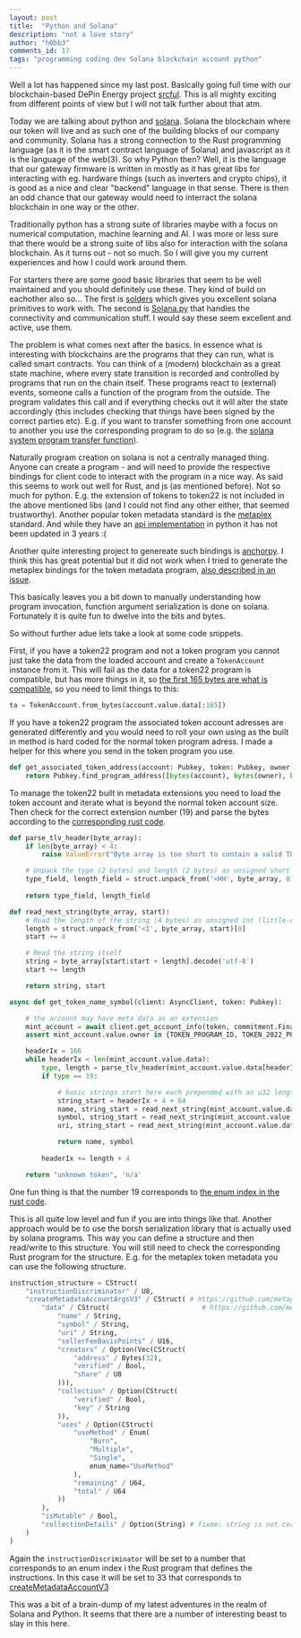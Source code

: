 ```yaml
---
layout: post
title:  "Python and Solana"
description: "not a love story"
author: "h0bb3"
comments_id: 17
tags: "programming coding dev Solana blockchain account python"
---
```

Well a lot has happened since my last post. Basically going full time with our blockchain-based DePin Energy project [srcful](https://srcful.io). This is all mighty exciting from different points of view but I will not talk further about that atm.

Today we are talking about python and [solana](https://solana.com). Solana the blockchain where our token will live and as such one of the building blocks of our company and community. Solana has a strong connection to the Rust programming language (as it is the smart contract language of Solana) and javascript as it is the language of the web(3). So why Python then? Well, it is the language that our gateway firmware is written in mostly as it has great libs for interacting with eg. hardware things (such as inverters and crypto chips), it is good as a nice and clear "backend" language in that sense. There is then an odd chance that our gateway would need to interract the solana blockchain in one way or the other.

Traditionally python has a strong suite of libraries maybe with a focus on numerical computation, machine learning and AI. I was more or less sure that there would be a strong suite of libs also for interaction with the solana blockchain. As it turns out - not so much. So I will give you my current experiences and how I could work around them.

For starters there are some good basic libraries that seem to be well maintained and you should definitely use these. They kind of build on eachother also so... The first is [solders](https://github.com/kevinheavey/solders) which gives you excellent solana primitives to work with. The second is [Solana.py](https://github.com/michaelhly/solana-py) that handles the connectivity and communication stuff. I would say these seem excellent and active, use them.

The problem is what comes next after the basics. In essence what is interesting with blockchains are the programs that they can run, what is called smart contracts. You can think of a (modern) blockchain as a great state machine, where every state transition is recorded and controlled by programs that run on the chain itself. These programs react to (external) events, someone calls a function of the program from the outside. The program validates this call and if everything checks out it will alter the state accordingly (this includes checking that things have been signed by the correct parties etc). E.g. if you want to transfer something from one account to another you use the corresponding program to do so (e.g. the [solana system program transfer function](https://docs.rs/solana-program/latest/solana_program/system_instruction/fn.transfer.html)).

Naturally program creation on solana is not a centrally managed thing. Anyone can create a program - and will need to provide the respective bindings for client code to interact with the program in a nice way. As said this seems to work out well for Rust, and js (as mentioned before). Not so much for python. E.g. the extension of tokens to token22 is not included in the above mentioned libs (and I could not find any other either, that seemed trustworthy). Another popular token metadata standard is the [metaplex](https://www.metaplex.com/) standard. And while they have an [api implementation](https://github.com/metaplex-foundation/python-api) in python it has not been updated in 3 years :(

Another quite interesting project to genereate such bindings is [anchorpy](https://github.com/kevinheavey/anchorpy). I think this has great potential but it did not work when I tried to generate the metaplex bindings for the token metadata program, [also described in an issue](https://github.com/kevinheavey/anchorpy/issues/114).

This basically leaves you a bit down to manually understanding how program invocation, function argument serialization is done on solana. Fortunately it is quite fun to dwelve into the bits and bytes.

So without further adue lets take a look at some code snippets.

First, if you have a token22 program and not a token program you cannot just take the data from the loaded account and create a `TokenAccount` instance from it. This will fail as the data for a token22 program is compatible, but has more things in it, so [the first 165 bytes are what is compatible](https://spl.solana.com/token-2022#mints-and-accounts), so you need to limit things to this:
```python
ta = TokenAccount.from_bytes(account.value.data[:165])
```

If you have a token22 program the associated token account adresses are generated differently and you would need to roll your own using as the built in method is hard coded for the normal token program adress. I made a helper for this where you send in the token program you use.

```python
def get_associated_token_address(account: Pubkey, token: Pubkey, owner:Pubkey) -> Pubkey:
    return Pubkey.find_program_address([bytes(account), bytes(owner), bytes(token)], ASSOCIATED_TOKEN_PROGRAM_ID)
```

To manage the token22 built in metadata extensions you need to load the token account and iterate what is beyond the normal token account size. Then check for the correct extension number (19) and parse the bytes according to the [corresponding rust code](https://github.com/solana-labs/solana-program-library/blob/c4d51f20b8722d23b03e94c7075702fca52460dd/token-metadata/interface/src/state.rs#L25).

```python
def parse_tlv_header(byte_array):
    if len(byte_array) < 4:
        raise ValueError("Byte array is too short to contain a valid TLV header")

    # Unpack the type (2 bytes) and length (2 bytes) as unsigned short (big-endian)
    type_field, length_field = struct.unpack_from('<HH', byte_array, 0)
    
    return type_field, length_field

def read_next_string(byte_array, start):
    # Read the length of the string (4 bytes) as unsigned int (little-endian)
    length = struct.unpack_from('<I', byte_array, start)[0]
    start += 4

    # Read the string itself
    string = byte_array[start:start + length].decode('utf-8')
    start += length

    return string, start

async def get_token_name_symbol(client: AsyncClient, token: Pubkey):

    # the account may have meta data as an extension
    mint_account = await client.get_account_info(token, commitment.Finalized)
    assert mint_account.value.owner in {TOKEN_PROGRAM_ID, TOKEN_2022_PROGRAM_ID}

    headerIx = 166
    while headerIx < len(mint_account.value.data):
        type, length = parse_tlv_header(mint_account.value.data[headerIx:])
        if type == 19:

            # basic strings start here each prepended with an u32 length
            string_start = headerIx + 4 + 64
            name, string_start = read_next_string(mint_account.value.data, string_start)
            symbol, string_start = read_next_string(mint_account.value.data, string_start)
            uri, string_start = read_next_string(mint_account.value.data, string_start)

            return name, symbol
            
        headerIx += length + 4

    return "unknown token", 'n/a'
```

One fun thing is that the number 19 corresponds to [the enum index in the rust code](https://github.com/solana-labs/solana-program-library/blob/63b3a25c9e61204973f5520a76a337d457fd8e4e/token/program-2022/src/extension/mod.rs#L1093).

This is all quite low level and fun if you are into things like that. Another approach would be to use the borsh serialization library that is actually used by solana programs. This way you can define a structure and then read/write to this structure. You will still need to check the corresponding Rust program for the structure. E.g. for the metaplex token metadata you can use the following structure.

```python
instruction_structure = CStruct(
    "instructionDiscriminator" / U8,
    "createMetadataAccountArgsV3" / CStruct( # https://github.com/metaplex-foundation/mpl-token-metadata/blob/5c7672c7b7cd671c7afbdaeed52819e9a7a3259f/programs/token-metadata/program/src/instruction/metadata.rs#L32
        "data" / CStruct(                       # https://github.com/metaplex-foundation/mpl-token-metadata/blob/5c7672c7b7cd671c7afbdaeed52819e9a7a3259f/programs/token-metadata/program/src/state/data.rs#L22
            "name" / String,
            "symbol" / String,
            "uri" / String,
            "sellerFeeBasisPoints" / U16,
            "creators" / Option(Vec(CStruct(
                "address" / Bytes(32),
                "verified" / Bool,
                "share" / U8
            ))),
            "collection" / Option(CStruct(
                "verified" / Bool,
                "key" / String
            )),
            "uses" / Option(CStruct(
                "useMethod" / Enum(
                    "Burn",
                    "Multiple",
                    "Single",
                    enum_name="UseMethod"
                ),
                "remaining" / U64,
                "total" / U64
            ))
        ),
        "isMutable" / Bool,
        "collectionDetails" / Option(String) # fixme: string is not correct, insert correct type
    )
)
```
Again the `instructionDiscriminator` will be set to a number that corresponds to an enum index i the Rust program that defines the instructions. In this case it will be set to 33 that corresponds to [createMetadataAccountV3 ](https://github.com/metaplex-foundation/mpl-token-metadata/blob/5c7672c7b7cd671c7afbdaeed52819e9a7a3259f/programs/token-metadata/program/src/instruction/mod.rs#L49)

This was a bit of a brain-dump of my latest adventures in the realm of Solana and Python. It seems that there are a number of interesting beast to slay in this here.
